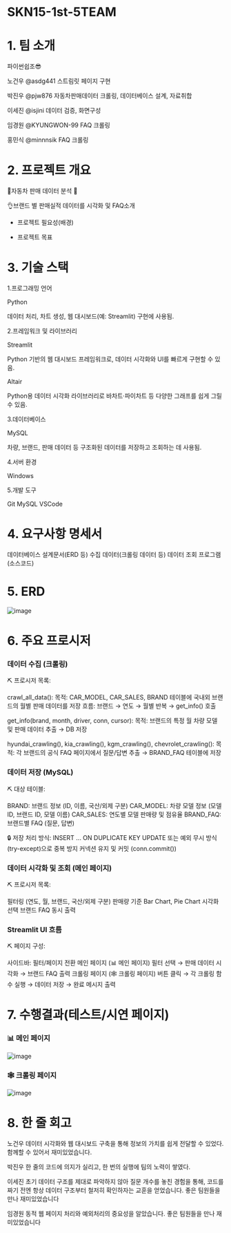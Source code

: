 # SKN15-1st-5TEAM

# 1. 팀 소개

파이썬쉽조😎

노건우 @asdg441  스트림릿 페이지 구현

박진우 @pjw876  자동차판매데이터 크롤링, 데이터베이스 설계, 자료취합 

이세진 @isjini  데이터 검증, 화면구성

임경원 @KYUNGWON-99 FAQ 크롤링

홍민식 @minnnsik FAQ 크롤링


# 2. 프로젝트 개요

🚗자동차 판매 데이터 분석 🚗

👌브랜드 별 판매실적 데이터를 시각화 및 FAQ소개 
- 프로젝트 필요성(배경)


- 프로젝트 목표

 

# 3. 기술 스택
1.프로그래밍 언어

Python

데이터 처리, 차트 생성, 웹 대시보드(예: Streamlit) 구현에 사용됨.

2.프레임워크 및 라이브러리

Streamlit

Python 기반의 웹 대시보드 프레임워크로, 데이터 시각화와 UI를 빠르게 구현할 수 있음.

Altair

Python용 데이터 시각화 라이브러리로 바차트·파이차트 등 다양한 그래프를 쉽게 그릴 수 있음.


3.데이터베이스

MySQL

차량, 브랜드, 판매 데이터 등 구조화된 데이터를 저장하고 조회하는 데 사용됨.

4.서버 환경

Windows


5.개발 도구

Git
MySQL 
VSCode 
 

# 4. 요구사항 명세서
데이터베이스 설계문서(ERD 등)
수집 데이터(크롤링 데이터 등)
데이터 조회 프로그램(소스코드)

# 5. ERD


 ![image](https://github.com/user-attachments/assets/1dbe72e4-7699-4154-a348-26c801eeff07)


# 6. 주요 프로시저
### 데이터 수집 (크롤링)

⛏ 프로시저 목록:

crawl_all_data():
목적: CAR_MODEL, CAR_SALES, BRAND 테이블에 국내외 브랜드의 월별 판매 데이터를 저장
흐름: 브랜드 → 연도 → 월별 반복 → get_info() 호출

get_info(brand, month, driver, conn, cursor):
목적: 브랜드의 특정 월 차량 모델 및 판매 데이터 추출 → DB 저장

hyundai_crawling(), kia_crawling(), kgm_crawling(), chevrolet_crawling():
목적: 각 브랜드의 공식 FAQ 페이지에서 질문/답변 추출 → BRAND_FAQ 테이블에 저장

### 데이터 저장 (MySQL)

⛏ 대상 테이블:

BRAND: 브랜드 정보 (ID, 이름, 국산/외제 구분)
CAR_MODEL: 차량 모델 정보 (모델 ID, 브랜드 ID, 모델 이름)
CAR_SALES: 연도별 모델 판매량 및 점유율
BRAND_FAQ: 브랜드별 FAQ (질문, 답변)

🔒 저장 처리 방식:
INSERT ... ON DUPLICATE KEY UPDATE 또는 예외 무시 방식 (try-except)으로 중복 방지
커넥션 유지 및 커밋 (conn.commit())

### 데이터 시각화 및 조회 (메인 페이지)

⛏ 프로시저 목록:

필터링 (연도, 월, 브랜드, 국산/외제 구분)
판매량 기준 Bar Chart, Pie Chart 시각화
선택 브랜드 FAQ 동시 출력

### Streamlit UI 흐름

⛏ 페이지 구성:

사이드바: 필터/페이지 전환
메인 페이지 (📊 메인 페이지)
필터 선택 → 판매 데이터 시각화 → 브랜드 FAQ 출력
크롤링 페이지 (🕸️ 크롤링 페이지)
버튼 클릭 → 각 크롤링 함수 실행 → 데이터 저장 → 완료 메시지 출력

# 7. 수행결과(테스트/시연 페이지)

### 📊 메인 페이지
![image](https://github.com/user-attachments/assets/6b5e8722-ffe4-4302-8915-9872d299aa77)

### 🕸️ 크롤링 페이지
![image](https://github.com/user-attachments/assets/b1e7af2b-a79f-4826-a93c-8338d1725c52)

 

# 8. 한 줄 회고

노건우 데이터 시각화와 웹 대시보드 구축을 통해 정보의 가치를 쉽게 전달할 수 있었다. 함께할 수 있어서 재미있었습니다.


박진우 한 줄의 코드에 의지가 실리고, 한 번의 실행에 팀의 노력이 쌓였다.


이세진 초기 데이터 구조를 제대로 파악하지 않아 질문 개수를 놓친 경험을 통해, 
코드를 짜기 전엔 항상 데이터 구조부터 철저히 확인하자는 교훈을 얻었습니다. 좋은 팀원들을 만나 재미있었습니다

임경원 동적 웹 페이지 처리와 예외처리의 중요성을 알았습니다. 좋은 팀원들을 만나 재미있었습니다

